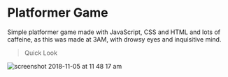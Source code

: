 # Platformer Game

Simple platformer game made with JavaScript, CSS and HTML and lots of caffeine, as this was made at 3AM, with drowsy eyes and inquisitive mind.


> Quick Look

![screenshot 2018-11-05 at 11 48 17 am](https://user-images.githubusercontent.com/41565823/47993822-d67ba380-e0f0-11e8-9260-9f98884de8a4.png)


